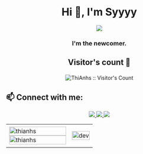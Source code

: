 <h1 align="center">Hi 👋, I'm Syyyy</h1>
<p align="center"><img src="https://img.icons8.com/color/96/000000/vietnam-circular.png"/></p>
<h3 align="center">I'm the newcomer. </h3>

 ## <p align="center">Visitor's count :eyes:</p>

<p align="center"><img src="https://profile-counter.glitch.me/{ThiAnhs}/count.svg" alt="ThiAnhs :: Visitor's Count" /></p>

## 📫 Connect with me:

<p align="center">
  <a href="https://www.facebook.com/profile.php?id=100015234063595" alt="Facebook">
    <img src="https://img.icons8.com/dusk/60/facebook-new--v2.png" target="_blank" />
  </a> 
  <a href="https://github.com/ThiAnhs" alt="Github">
    <img src="https://img.icons8.com/color/64/github--v1.png"/>
  </a> 
  <a href="mailto:tranthanhsimid02@gmail.com" alt="Email">
    <img src="https://img.icons8.com/plasticine/70/gmail-new.png"/>
  </a>
</p>


<table style="width:100%;">
  <tr>
    <td>
      <img src="https://github-readme-stats.vercel.app/api/top-langs/?username=thianhs&bg_color=FFFFFF00&text_color=179fa3&layout=compact&hide=CSS&langs_count=10&custom_title=Top%20ngôn%20ngữ%20được%20dùng" alt="thianhs" width="100%"/>
      <img src="https://github-readme-stats.vercel.app/api?username=thianhs&bg_color=FFFFFF00&text_color=179fa3&show_icons=true&count_private=true&include_all_commits=true&custom_title=Hoạt%20động%20trên%20Github" alt="thianhs" width="100%"/>
    </td>
    <td>
      <p align="center"> 
        <img src="https://i.pinimg.com/originals/68/f3/ff/68f3ff8ddc1699f6234abee4e1d58dd9.gif" alt="dev" width="100%"/>
      </p>
    </td>
  </tr>
</table>

